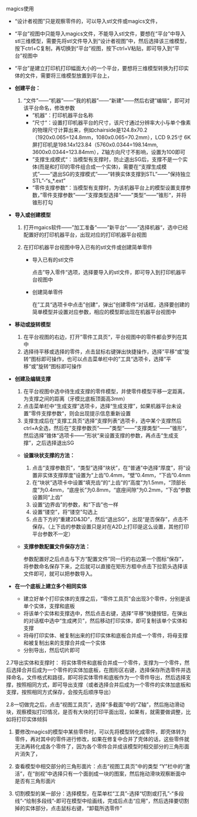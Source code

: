 magics使用

- “设计者视图”只是观察零件的，可以导入stl文件或magics文件，
- “平台”视图中只能导入magics文件，不能导入stl文件，要想在“平台”中导入stl三维模型，需要先将stl文件导入到“设计者视图”中，然后选择该三维模型，按下ctrl+C复制，再切换到“平台”视图，按下ctrl+V粘贴，即可导入到“平台”视图中

- “平台”是建立打印机打印幅面大小的一个平台，要想将三维模型转换为打印实体的文件，需要将三维模型放置到平台上，

- **创建平台：**

  1. “文件”——“机器”——“我的机器”——“新建”——然后右键”编辑“，即可对该平台命名，修改参数
     - ”机器“：打印机器平台名称
     - ”尺寸“：设置打印机器平台的尺寸，该尺寸通过分辨率大小与单个像素的物理尺寸计算出来，例如chairside是124.8x70.2（1920x0.065=124.8mm，1080x0.065=70.2mm），LCD 9.25寸 6K屏打印机是198.14x123.84（5760x0.0344=198.14mm, 3600x0.0344=123.84mm），Z轴方向尺寸不影响，设置为100即可
     - ”支撑生成模式“：当模型有支撑时，防止退出SG后，支撑不是一个实体(而是和打印的零件组合成一个实体)，需要在“支撑生成模式”——“退出SG的支撑模式”——“转换实体支撑到STL”——“保持独立STL”-“s_*.ext”
     - ”零件支撑参数“：当模型有支撑时，为该机器平台上的模型设置支撑参数，”零件支撑参数“——”支撑类型选择“——”类型“——”锥形“，并将锥形打勾

- **导入或创建模型**

  1. 打开mgaics软件——”加工准备“——”新平台“——”选择机器“，选中已经配置好的打印机器平台，出现对应的打印机器平台视图

  2. 在打印机器平台视图中导入已有的stl文件或创建简单零件

     - 导入已有的stl文件

       点击”导入零件“选项，选择要导入的stl文件，即可导入到打印机器平台视图中

     - 创建简单零件

       在”工具“选项卡中点击”创建“，弹出”创建零件“对话框，选择要创建的简单模型并设置对应参数，相应的模型即出现在机器平台视图中

- **移动或旋转模型**

  1. 在平台视图的右边，打开”零件工具页“，平台视图中的零件都会罗列在其中
  2. 选择待平移或选择的零件，点击鼠标右键弹出快捷操作，选择”平移“或”旋转“图标即可操作，也可以点击菜单栏中的”工具“选项卡，选择”平移“或”旋转“图标即可操作

- **创建及编辑支撑**

  1. 在平台视图中选中待生成支撑的零件模型，并使零件模型平移一定距离，为支撑之间的距离（牙模比底板顶面高3mm）
  2. 点击菜单栏中“生成支撑”选项卡，选择“生成支撑”，如果机器平台未设置”零件支撑参数“，则会出现提示信息重新设置
  3. 支撑生成后在”支撑工具页“选择”支撑列表“选项卡，选中某个支撑然后ctrl+A全选，然后在”支撑参数页“——”类型“——”支撑类型“——”锥形“，然后选择”锥体“选项卡——”形状“来设置支撑的参数，再点击“生成支撑”，之后选择退出SG

  - **设置块状支撑的方法：**
    1. 点击“支撑参数页”，“类型”选择“块状”，在“普通”中选择“厚度”，将“设置非实体支撑厚度”设置为“上齿”0.4mm，“壁”0.4mm，“下齿”0.4mm
    2.  在“块状”选项卡中设置“填充齿”的“上齿”的“高度”为1.5mm，“顶部长度”为0.4mm，“底座长”为0.8mm，“底座间隙”为0.2mm，“下齿”参数设置同“上齿”
    3. 设置“边界齿”的参数，和“下齿”也一样
    4. 设置“镂空”，将“镂空”勾选上
    5. 点击下方的“重建2D&3D”，然后“退出SG”，出现“是否保存”，点击不保存。（上下齿的参数设置只是对在A2D上打印是这么设置，其他打印平台参数不一定）

  - **支撑参数配置文件保存方法：**

    参数配置好之后点击与下方“配置文件”同一行的右边第一个图标“保存”，将参数命名保存下来，之后就可以直接在矩形方框中点击下拉箭头选择该文件即可，就可以把参数导入。

- **在一个底板上建立多个相同实体**
  - 建立好单个打印实体的支撑之后，“零件工具页”会出现3个零件，分别是该单个实体，支撑和底板
  - 将该单个实体和支撑选中，然后点击右键，选择“平移”快捷按钮，在弹出的对话框中选中“生成拷贝”，然后移动打印实体，即可复制该单个实体和支撑
  - 将母打印实体、被复制出来的打印实体和底板合并成一个零件，将母支撑和被复制出来的支撑合并成一个实体
  - 分别导出，然后切片即可

 2.7导出实体和支撑时：
 将实体零件和底板合并成一个零件，支撑为一个零件，然后选择合并后成为一个零件的实体加底板，在图形区右键，选择保存所选零件并选择命名，文件格式和路径，即可将实体零件和底板作为一个零件导出，然后选择支撑，按照相同方式，即可导出支撑（或者选择合并后成为一个零件的实体加底板和支撑，按照相同方式保存，会按先后顺序导出）

 

2.8一切做完之后，点击“视图工具页”，选择“多截面”中的“Z轴”，然后拖动滑动块，观察模拟打印情况，是否有大块的打印平面出现，如果有，就需要做调整，比如将打印实体倾斜



1. 要修改magics的模型中某些零件时，可以先将模型转化成零件，即壳体转为零件，再对其中的零件进行修改，如果在修复中合并了壳体的话，这些零件就无法再转化成各个零件了，因为各个零件合并成该模型时相交部分的三角形面片消失了，

2. 查看模型中相交部分的三角形面片：点击“视图工具页”中的类型 “Y”栏中的“激活”，在“剖视”中选择只有一个面剖成一块的图案，然后拖动滑块观察断面中是否有三角形面片

3. 切割模型的某一部分：选择模型，在菜单栏“工具”-选择“切割或打孔”-“多段线”-“绘制多段线”-即可在模型中绘画线，完成后点击“应用”，然后选择要切割掉的实体部分，点击鼠标右键，“卸载所选零件”